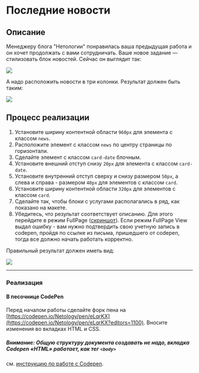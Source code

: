 # Последние новости

## Описание

Менеджеру блога "Нетологии" понравилась ваша предыдущая работа и он хочет продолжать с вами сотрудничать. Ваше новое задание &mdash; стилизовать блок новостей. Сейчас он выглядит так:

![](https://netology-code.github.io/html-2-homeworks/sources/2-1/latest-news-before.png)

А надо расположить новости в три колонки. Результат должен быть таким:

![](https://netology-code.github.io/html-2-homeworks/sources/2-1/latest-news-after.png)

## Процесс реализации

1. Установите ширину контентной области `960px` для элемента с классом `news`.
2. Расположите элемент с классом `news` по центру страницы по горизонтали.
3. Сделайте элемент с классом `card-date` блочным.
4. Установите внешний отступ снизу `20px` для элемента с классом `card-date`.
5. Установите внутренний отступ сверху и снизу размером `50px`, а слева и справа - размером `40px` для элементов с классом `card`.   
6. Установите ширину контентной области `320px` для элементов с классом `card`.
7. Сделайте так, чтобы блоки с услугами располагались в ряд, как показано на макете.
8. Убедитесь, что результат соответствует описанию. Для этого перейдите в режим FullPage ([скриншот](/sources/screen.md)). Если режим FullPage View выдал ошибку - вам нужно подтвердить свою учетную запись в codepen, пройдя по ссылке из письма, пришедшего от codepen, тогда все должно начать работать корректно.

Правильный результат должен иметь вид:

![](https://netology-code.github.io/html-2-homeworks/sources/2-1/latest-news-after.png)

---

### Реализация

#### В песочнице CodePen

Перед началом работы сделайте форк пена на [https://codepen.io/Netology/pen/eLqrKX](https://codepen.io/Netology/pen/eLqrKX?editors=1100). Вносите изменения во вкладках HTML и CSS.

##### Внимание: Общую структуру документа создавать не надо, вкладка Codepen «HTML» работает, как тег `<body>`
см. [инструкцию по работе с Codepen](https://github.com/netology-code/guides/tree/master/codepen).
